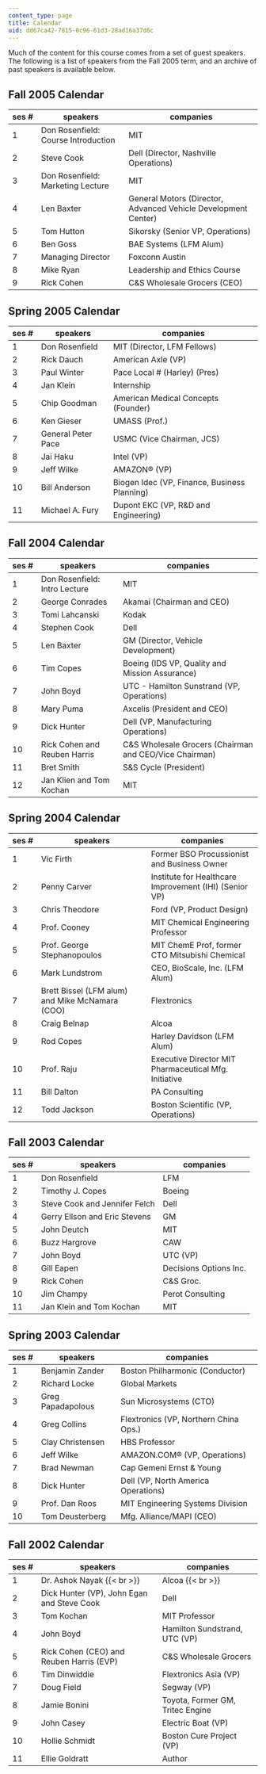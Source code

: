 ```yaml
---
content_type: page
title: Calendar
uid: dd67ca42-7815-0c96-61d3-28ad16a37d6c
---
```


Much of the content for this course comes from a set of guest speakers. The following is a list of speakers from the Fall 2005 term, and an archive of past speakers is available below.

Fall 2005 Calendar
------------------

| ses # | speakers | companies |
| --- | --- | --- |
| 1 | Don Rosenfield: Course Introduction | MIT |
| 2 | Steve Cook | Dell (Director, Nashville Operations) |
| 3 | Don Rosenfield: Marketing Lecture | MIT |
| 4 | Len Baxter | General Motors (Director, Advanced Vehicle Development Center) |
| 5 | Tom Hutton | Sikorsky (Senior VP, Operations) |
| 6 | Ben Goss | BAE Systems (LFM Alum) |
| 7 | Managing Director | Foxconn Austin |
| 8 | Mike Ryan | Leadership and Ethics Course |
| 9 | Rick Cohen | C&S Wholesale Grocers (CEO) 

Spring 2005 Calendar
--------------------

| ses # | speakers | companies |
| --- | --- | --- |
| 1 | Don Rosenfield | MIT (Director, LFM Fellows) |
| 2 | Rick Dauch | American Axle (VP) |
| 3 | Paul Winter | Pace Local # (Harley) (Pres) |
| 4 | Jan Klein | Internship |
| 5 | Chip Goodman | American Medical Concepts (Founder) |
| 6 | Ken Gieser | UMASS (Prof.) |
| 7 | General Peter Pace | USMC (Vice Chairman, JCS) |
| 8 | Jai Haku | Intel (VP) |
| 9 | Jeff Wilke | AMAZON® (VP) |
| 10 | Bill Anderson | Biogen Idec (VP, Finance, Business Planning) |
| 11 | Michael A. Fury | Dupont EKC (VP, R&D and Engineering) 

Fall 2004 Calendar
------------------

| ses # | speakers | companies |
| --- | --- | --- |
| 1 | Don Rosenfield: Intro Lecture | MIT |
| 2 | George Conrades | Akamai (Chairman and CEO) |
| 3 | Tomi Lahcanski | Kodak |
| 4 | Stephen Cook | Dell |
| 5 | Len Baxter | GM (Director, Vehicle Development) |
| 6 | Tim Copes | Boeing (IDS VP, Quality and Mission Assurance) |
| 7 | John Boyd | UTC - Hamilton Sunstrand (VP, Operations) |
| 8 | Mary Puma | Axcelis (President and CEO) |
| 9 | Dick Hunter | Dell (VP, Manufacturing Operations) |
| 10 | Rick Cohen and Reuben Harris | C&S Wholesale Grocers (Chairman and CEO/Vice Chairman) |
| 11 | Bret Smith | S&S Cycle (President) |
| 12 | Jan Klien and Tom Kochan | MIT 

Spring 2004 Calendar
--------------------

| ses # | speakers | companies |
| --- | --- | --- |
| 1 | Vic Firth | Former BSO Procussionist and Business Owner |
| 2 | Penny Carver | Institute for Healthcare Improvement (IHI) (Senior VP) |
| 3 | Chris Theodore | Ford (VP, Product Design) |
| 4 | Prof. Cooney | MIT Chemical Engineering Professor |
| 5 | Prof. George Stephanopoulos | MIT ChemE Prof, former CTO Mitsubishi Chemical |
| 6 | Mark Lundstrom | CEO, BioScale, Inc. (LFM Alum) |
| 7 | Brett Bissel (LFM alum) and Mike McNamara (COO) | Flextronics |
| 8 | Craig Belnap | Alcoa |
| 9 | Rod Copes | Harley Davidson (LFM Alum) |
| 10 | Prof. Raju | Executive Director MIT Pharmaceutical Mfg. Initiative |
| 11 | Bill Dalton | PA Consulting |
| 12 | Todd Jackson | Boston Scientific (VP, Operations) 

Fall 2003 Calendar
------------------

| ses # | speakers | companies |
| --- | --- | --- |
| 1 | Don Rosenfield | LFM |
| 2 | Timothy J. Copes | Boeing |
| 3 | Steve Cook and Jennifer Felch | Dell |
| 4 | Gerry Ellson and Eric Stevens | GM |
| 5 | John Deutch | MIT |
| 6 | Buzz Hargrove | CAW |
| 7 | John Boyd | UTC (VP) |
| 8 | Gill Eapen | Decisions Options Inc. |
| 9 | Rick Cohen | C&S Groc. |
| 10 | Jim Champy | Perot Consulting |
| 11 | Jan Klein and Tom Kochan | MIT 

Spring 2003 Calendar
--------------------

| ses # | speakers | companies |
| --- | --- | --- |
| 1 | Benjamin Zander | Boston Philharmonic (Conductor) |
| 2 | Richard Locke | Global Markets |
| 3 | Greg Papadapolous | Sun Microsystems (CTO) |
| 4 | Greg Collins | Flextronics (VP, Northern China Ops.) |
| 5 | Clay Christensen | HBS Professor |
| 6 | Jeff Wilke | AMAZON.COM® (VP, Operations) |
| 7 | Brad Newman | Cap Gemeni Ernst & Young |
| 8 | Dick Hunter | Dell (VP, North America Operations) |
| 9 | Prof. Dan Roos | MIT Engineering Systems Division |
| 10 | Tom Deusterberg | Mfg. Alliance/MAPI (CEO) 

Fall 2002 Calendar
------------------

| ses # | speakers | companies |
| --- | --- | --- |
| 1 | Dr. Ashok Nayak  {{< br >}}  | Alcoa  {{< br >}}  |
| 2 | Dick Hunter (VP), John Egan and Steve Cook | Dell |
| 3 | Tom Kochan | MIT Professor |
| 4 | John Boyd | Hamilton Sundstrand, UTC (VP) |
| 5 | Rick Cohen (CEO) and Reuben Harris (EVP) | C&S Wholesale Grocers |
| 6 | Tim Dinwiddie | Flextronics Asia (VP) |
| 7 | Doug Field | Segway (VP) |
| 8 | Jamie Bonini | Toyota, Former GM, Tritec Engine |
| 9 | John Casey | Electric Boat (VP) |
| 10 | Hollie Schmidt | Boston Cure Project (VP) |
| 11 | Ellie Goldratt | Author